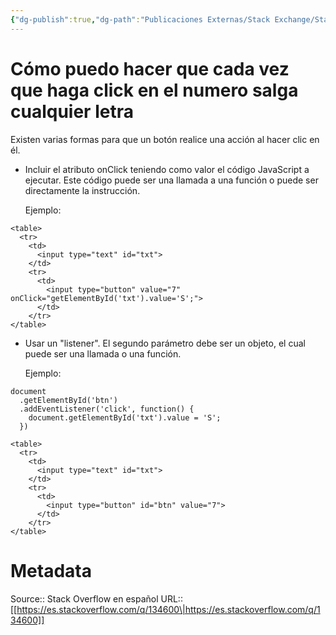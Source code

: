 ```yaml
---
{"dg-publish":true,"dg-path":"Publicaciones Externas/Stack Exchange/Stack Overflow en español/es.stackoverflow.com-134600.md","permalink":"/publicaciones-externas/stack-exchange/stack-overflow-en-espanol/es-stackoverflow-com-134600/","title":"Cómo puedo hacer que cada vez que haga click en el numero salga cualquier letra","hide":true,"noteIcon":"\"0\"","created":"2024-04-03T12:49:10.506-06:00","updated":"2024-04-05T16:43:52.826-06:00"}
---
```


# Cómo puedo hacer que cada vez que haga click en el numero salga cualquier letra

Existen varias formas para que un botón realice una acción al hacer clic en él.

- Incluir el atributo onClick teniendo como valor el código JavaScript a ejecutar. Este código puede ser una llamada a una función o puede ser directamente la instrucción.

  Ejemplo:

<!-- begin snippet: js hide: false console: true babel: false -->

<!-- language: lang-html -->

    <table>
      <tr>
        <td>
          <input type="text" id="txt">
        </td>
        <tr>
          <td>
            <input type="button" value="7" onClick="getElementById('txt').value='S';">
          </td>
        </tr>
    </table>

<!-- end snippet -->

- Usar un "listener". El segundo parámetro debe ser un objeto, el cual puede ser una llamada o una función.

  Ejemplo:

<!-- begin snippet: js hide: false console: true babel: false -->

<!-- language: lang-js -->

    document
      .getElementById('btn')
      .addEventListener('click', function() {
        document.getElementById('txt').value = 'S';
      })

<!-- language: lang-html -->

    <table>
      <tr>
        <td>
          <input type="text" id="txt">
        </td>
        <tr>
          <td>
            <input type="button" id="btn" value="7">
          </td>
        </tr>
    </table>

<!-- end snippet -->



# Metadata
Source:: Stack Overflow en español
URL:: [[https://es.stackoverflow.com/q/134600\|https://es.stackoverflow.com/q/134600]]

